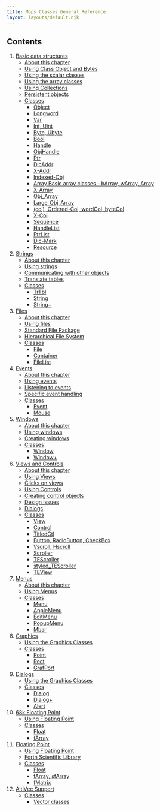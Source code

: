 ```yaml
---
title: Mops Classes General Reference
layout: layouts/default.njk
---
```


## Contents

1.  [Basic data structures](classes_1)
    -   [About this chapter](classes_1#About_this_chapter)
    -   [Using Class Object and
        Bytes](classes_1#Using_Class_Object_and_Bytes)
    -   [Using the scalar
        classes](classes_1#Using_the_scalar_classes)
    -   [Using the array
        classes](classes_1#Using_the_array_classes)
    -   [Using Collections](classes_1#Using_Collections)
    -   [Persistent objects](classes_1#Persistent_objects)
    -   [Classes](classes_1#Classes)
        -   [Object](classes_1#Object)
        -   [Longword](classes_1#Longword)
        -   [Var](classes_1#Var)
        -   [Int, Uint](classes_1#Int,_Uint)
        -   [Byte, Ubyte](classes_1#Byte,_Ubyte)
        -   [Bool](classes_1#Bool)
        -   [Handle](classes_1#Handle)
        -   [ObjHandle](classes_1#ObjHandle)
        -   [Ptr](classes_1#Ptr)
        -   [DicAddr](classes_1#DicAddr)
        -   [X-Addr](classes_1#X-Addr)
        -   [Indexed-Obj](classes_1#Indexed-Obj)
        -   [Array Basic array classes - bArray, wArray,
            Array](classes_1#Basic_array_classes_-_bArray,_wArray,_Array)
        -   [X-Array](classes_1#X-Array)
        -   [Obj\_Array](classes_1#Obj_Array)
        -   [Large\_Obj\_Array](classes_1#Large_Obj_Array)
        -   [(col), Ordered-Col, wordCol,
            byteCol](classes_1#(col),_Ordered-Col,_wordCol,_byteCol)
        -   [X-Col](classes_1#X-Col)
        -   [Sequence](classes_1#Sequence)
        -   [HandleList](classes_1#HandleList)
        -   [PtrList](classes_1#PtrList)
        -   [Dic-Mark](classes_1#Dic-Mark)
        -   [Resource](classes_1#Resource)
2.  [Strings](classes_2)
    -   [About this chapter](classes_2#About_this_chapter)
    -   [Using strings](classes_2#Using_strings)
    -   [Communicating with other
        objects](classes_2#Communicating_with_other_objects)
    -   [Translate tables](classes_2#Translate_tables)
    -   [Classes](classes_2#Classes)
        -   [TrTbl](classes_2#TrTbl)
        -   [String](classes_2#String)
        -   [String+](classes_2#String&#43;)
3.  [Files](classes_3)
    -   [About this chapter](classes_3#About_this_chapter)
    -   [Using files ](classes_3#Using_files)
    -   [Standard File
        Package](classes_3#Standard_File_Package)
    -   [Hierarchical File
        System](classes_3#Hierarchical_File_System)
    -   [Classes](classes_3#Classes)
        -   [File](classes_3#File)
        -   [Container](classes_3#Container)
        -   [FileList](classes_3#FileList)
4.  [Events](classes_4)
    -   [About this chapter](classes_4#About_this_chapter)
    -   [Using events](classes_4#Using_events)
    -   [Listening to events](classes_4#Listening_to_events)
    -   [Specific event
        handling](classes_4#Specific_event_handling)
    -   [Classes](classes_4#Classes)
        -   [Event](classes_4#Event)
        -   [Mouse](classes_4#Mouse)
5.  [Windows](classes_5)
    -   [About this chapter](classes_5#About_this_chapter)
    -   [Using windows](classes_5#Using_windows)
    -   [Creating windows](classes_5#Creating_windows)
    -   [Classes](classes_5#Classes)
        -   [Window](classes_5#Window)
        -   [Window+](classes_5#Window&#43;)
6.  [Views and Controls](classes_6)
    -   [About this chapter](classes_6#About_this_chapter)
    -   [Using Views ](classes_6#Using_Views)
    -   [Clicks on views](classes_6#Clicks_on_views)
    -   [Using Controls](classes_6#Using_Controls)
    -   [Creating control
        objects](classes_6#Creating_control_objects)
    -   [Design issues](classes_6#Design_issues)
    -   [Dialogs](classes_6#Dialogs)
    -   [Classes](classes_6#Classes)
        -   [View](classes_6#View)
        -   [Control](classes_6#Control)
        -   [TitledCtl](classes_6#TitledCtl)
        -   [Button, RadioButton, CheckBox](classes_6#Button)
        -   [Vscroll, Hscroll](classes_6#Vscroll)
        -   [Scroller](classes_6#Scroller)
        -   [TEScroller](classes_6#TEScroller)
        -   [styled\_TEScroller](classes_6#styled)
        -   [TEView](classes_6#TEView)
7.  [Menus](classes_7)
    -   [About this chapter](classes_7#About_this_chapter)
    -   [Using Menus](classes_7#Using_Menus)
    -   [Classes](classes_7#Classes)
        -   [Menu](classes_7#Menu)
        -   [AppleMenu](classes_7#AppleMenu)
        -   [EditMenu](classes_7#EditMenu)
        -   [PopupMenu](classes_7#PopupMenu)
        -   [Mbar](classes_7#Mbar)
8.  [Graphics](classes_8)
    -   [Using the Graphics Classes](classes_8#Using)
    -   [Classes](classes_8#Classes)
        -   [Point](classes_8#Point)
        -   [Rect](classes_8#Rect)
        -   [GrafPort](classes_8#GrafPort)
9.  [Dialogs](classes_9)
    -   [Using the Graphics Classes](classes_9#Using)
    -   [Classes](classes_9#Classes)
        -   [Dialog](classes_9#Dialog)
        -   [Dialog+](classes_9#DialogP)
        -   [Alert](classes_9#Alert)
10. [68k Floating Point](classes_10)
    -   [Using Floating Point](classes_10#Using)
    -   [Classes](classes_10#Classes)
        -   [Float](classes_10#Float)
        -   [fArray](classes_10#fArray)
11. [Floating Point](classes_11)
    -   [Using Floating Point](classes_11#Using)
    -   [Forth Scientific Library](classes_11#Scientific)
    -   [Classes](classes_11#Classes)
        -   [Float](classes_11#Float)
        -   [fArray, sfArray](classes_11#fArray)
        -   [fMatrix](classes_11#fMatrix)
12. [AltiVec Support](classes_12)
    -   [Classes](classes_12#Classes)
        -   [Vector classes](classes_12#Vector)



